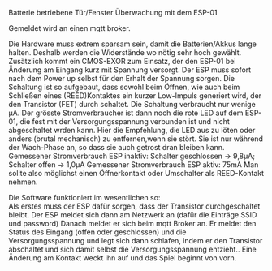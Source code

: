 Batterie betriebene Tür/Fenster Überwachung mit dem ESP-01

Gemeldet wird an einen mqtt broker.

Die Hardware muss extrem sparsam sein, damit die Batterien/Akkus lange halten.
Deshalb werden die Widerstände wo nötig sehr hoch gewählt. 
Zusätzlich kommt ein CMOS-EXOR zum Einsatz, der den ESP-01 bei Änderung am Eingang kurz mit Spannung versorgt.
Der ESP muss sofort nach dem Power up selbst für den Erhalt der Spannung sorgen.
Die Schaltung ist so aufgebaut, dass sowohl beim Öffnen, wie auch beim Schließen eines (REED)Kontaktes ein kurzer 
Low-Impuls generiert wird, der den Transistor (FET) durch schaltet. Die Schaltung verbraucht nur wenige µA.
Der grösste Stromverbraucher ist dann noch die rote LED auf dem ESP-01, die fest mit der Versorgungsspannung 
verbunden ist und nicht abgeschaltet wrden kann. Hier die Empfehlung, die LED aus zu löten oder anders 
(brutal mechanisch) zu entfernen,wenn sie stört. Sie ist nur während der Wach-Phase an, so dass sie auch getrost dran bleiben kann.<br>
Gemessener Stromverbrauch ESP inaktiv: Schalter geschlossen -> 9,8µA; Schalter offen -> 1,0µA
Gemessener Stromverbrauch ESP aktiv: 75mA
Man sollte also möglichst einen Öffnerkontakt oder Umschalter als REED-Kontakt nehmen.

Die Software funktioniert im wesentlichen so:<br>
Als erstes muss der ESP dafür sorgen, dass der Transistor durchgeschaltet bleibt.
Der ESP meldet sich dann am Netzwerk an (dafür die Einträge SSID und password) Danach meldet er sich beim mqtt Broker an.
Er meldet den Status des Eingang (offen oder geschlossen) und die Versorgungsspannung und legt sich dann schlafen, indem er den Transistor abschaltet und sich damit selbst die Versorgungsspannung entzieht.. 
Eine Änderung am Kontakt weckt ihn auf und das Spiel beginnt von vorn.
